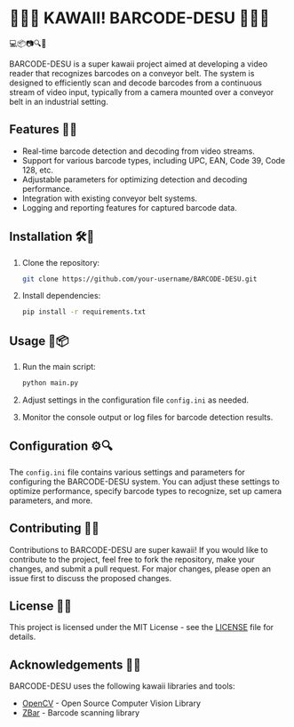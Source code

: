 # 🌸💖✨ KAWAII! BARCODE-DESU 🌸💖✨
💻📦📷🔍🎉

BARCODE-DESU is a super kawaii project aimed at developing a video reader that recognizes barcodes on a conveyor belt. The system is designed to efficiently scan and decode barcodes from a continuous stream of video input, typically from a camera mounted over a conveyor belt in an industrial setting.

## Features 🌈🚀

- Real-time barcode detection and decoding from video streams.
- Support for various barcode types, including UPC, EAN, Code 39, Code 128, etc.
- Adjustable parameters for optimizing detection and decoding performance.
- Integration with existing conveyor belt systems.
- Logging and reporting features for captured barcode data.

## Installation 🛠️🌟

1. Clone the repository:

    ```bash
    git clone https://github.com/your-username/BARCODE-DESU.git
    ```

2. Install dependencies:

    ```bash
    pip install -r requirements.txt
    ```

## Usage 🎀📦

1. Run the main script:

    ```bash
    python main.py
    ```

2. Adjust settings in the configuration file `config.ini` as needed.

3. Monitor the console output or log files for barcode detection results.

## Configuration ⚙️🔍

The `config.ini` file contains various settings and parameters for configuring the BARCODE-DESU system. You can adjust these settings to optimize performance, specify barcode types to recognize, set up camera parameters, and more.

## Contributing 🌟🌸

Contributions to BARCODE-DESU are super kawaii! If you would like to contribute to the project, feel free to fork the repository, make your changes, and submit a pull request. For major changes, please open an issue first to discuss the proposed changes.

## License 📝💖

This project is licensed under the MIT License - see the [LICENSE](LICENSE) file for details.

## Acknowledgements 🙏🌟

BARCODE-DESU uses the following kawaii libraries and tools:
- [OpenCV](https://opencv.org/) - Open Source Computer Vision Library
- [ZBar](http://zbar.sourceforge.net/) - Barcode scanning library


